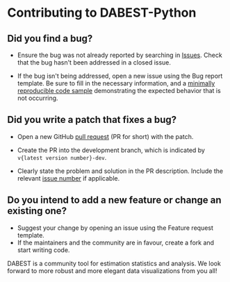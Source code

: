 # Contributing to DABEST-Python


## Did you find a bug?
- Ensure the bug was not already reported by searching in [Issues](https://github.com/ACCLAB/DABEST-python/issues). Check that the bug hasn't been addressed in a closed issue.

- If the bug isn't being addressed, open a new issue using the Bug report template. Be sure to fill in the necessary information, and a [minimally reproducible code sample](https://matthewrocklin.com/blog/work/2018/02/28/minimal-bug-reports) demonstrating the expected behavior that is not occurring. 


## Did you write a patch that fixes a bug?
- Open a new GitHub [pull request](https://help.github.com/en/articles/about-pull-requests) (PR for short) with the patch.

- Create the PR into the development branch, which is indicated by `v{latest version number}-dev`.

- Clearly state the problem and solution in the PR description. Include the relevant [issue number](https://guides.github.com/features/issues/) if applicable.


## Do you intend to add a new feature or change an existing one?
- Suggest your change by opening an issue using the Feature request template.
- If the maintainers and the community are in favour, create a fork and start writing code.


DABEST is a community tool for estimation statistics and analysis. We look forward to more robust and more elegant data visualizations from you all!

